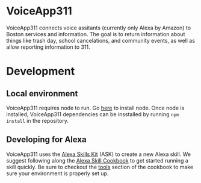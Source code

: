 # VoiceApp311
VoiceApp311 connects voice assitants (currently only Alexa by Amazon) to Boston services and information. The goal is to return information about things like trash day, school cancelations, and community events, as well as allow reporting information to 311.

# Development

## Local environment
VoiceApp311 requires node to run. Go [here](https://nodejs.org/en/download/) to install node. Once node is installed, VoiceApp311 dependencies can be insstalled by running `npm install` in the repository.

## Developing for Alexa
VoiceApp311 uses the [Alexa Skills Kit](https://developer.amazon.com/alexa-skills-kit) (ASK) to create a new Alexa skill. We suggest following along the [Alexa Skill Cookbook](https://github.com/alexa/alexa-cookbook) to get started running a skill quickly. Be sure to checkout the [tools](https://github.com/alexa/alexa-cookbook/tree/master/tools) section of the cookbook to make sure your environment is properly set up.
